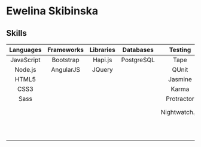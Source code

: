 # Ewelina Skibinska

## Skills

| Languages              | Frameworks        |Libraries         | Databases     | Testing       | Tools         |
|:----------------------:|:-----------------:|:----------------:|:-------------:|:-------------:|:-------------:|
| JavaScript             | Bootstrap         | Hapi.js          | PostgreSQL    | Tape          | Git/Github    |
| Node.js                | AngularJS         | JQuery           |               | QUnit         | SourceTree    |
| HTML5                  |                   |                  |               | Jasmine       | npm/bower     |
| CSS3                   |                   |                  |               | Karma         | Travis CI     |
| Sass                   |                   |                  |               | Protractor    | Codecov       |
|                        |                   |                  |               | Nightwatch.js | Code climate  |
|                        |                   |                  |               |               | JIRA          |
|                        |                   |                  |               |               | Linux         |
